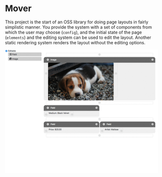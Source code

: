 Mover 
=====

This project is the start of an OSS library for doing page layouts in fairly simplistic manner. You provide the system with a set of components from which the user may choose (`config`), and the initial state of the page (`elements`) and the editing system can be used to edit the layout. Another static rendering system renders the layout without the editing options.

![demo](./images/demo.gif)

